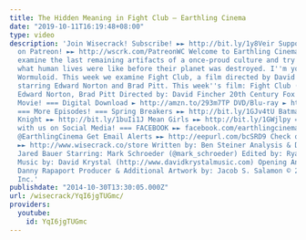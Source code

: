 ```yaml
---
title: The Hidden Meaning in Fight Club – Earthling Cinema
date: "2019-10-11T16:19:48+08:00"
type: video
description: 'Join Wisecrack! Subscribe! ►► http://bit.ly/1y8Veir Support Wisecrack
  on Patreon! ►► http://wscrk.com/PatreonWC Welcome to Earthling Cinema, where we
  examine the last remaining artifacts of a once-proud culture and try to understand
  what human lives were like before their planet was destroyed. I''m your host, Garyx
  Wormuloid. This week we examine Fight Club, a film directed by David Fincher and
  starring Edward Norton and Brad Pitt. This week''s film: Fight Club (1999) Starring:
  Edward Norton, Brad Pitt Directed by: David Fincher 20th Century Fox === Get the
  Movie! === Digital Download ► http://amzn.to/293m7TP DVD/Blu-ray ► http://amzn.to/290NHw4
  === More Episodes! === Spring Breakers ►► http://bit.ly/1GJv4tU Batman - The Dark
  Knight ►► http://bit.ly/1buIi1J Mean Girls ►► http://bit.ly/1GWjlpy === Connect
  with us on Social Media! === FACEBOOK ►► facebook.com/earthlingcinema TWITTER ►►
  @EarthlingCinema Get Email Alerts ►► http://eepurl.com/bcSRD9 Check out our Merch!
  ►► http://www.wisecrack.co/store Written by: Ben Steiner Analysis & Directed by:
  Jared Bauer Starring: Mark Schroeder (@mark_schroeder) Edited by: Ryan Hailey Original
  Music by: David Krystal (http://www.davidkrystalmusic.com) Opening Animation by:
  Danny Rapaport Producer & Additional Artwork by: Jacob S. Salamon © 2014 Wisecrack,
  Inc.'
publishdate: "2014-10-30T13:30:05.000Z"
url: /wisecrack/YqI6jgTUGmc/
providers:
  youtube:
    id: YqI6jgTUGmc
---
```

